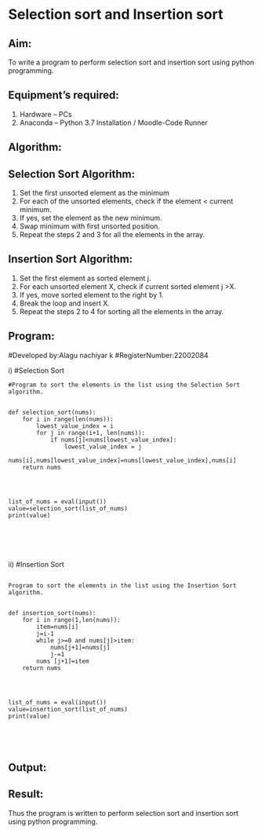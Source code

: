 # Selection sort and Insertion sort
## Aim:
To write a program to perform selection sort and insertion sort using python programming.
## Equipment’s required:
1.	Hardware – PCs
2.	Anaconda – Python 3.7 Installation / Moodle-Code Runner
## Algorithm:
## Selection Sort Algorithm:
1.	Set the first unsorted element as the minimum
2.	For each of the unsorted elements, check if the element < current minimum.
3.	If yes, set the element as the new minimum.
4.	Swap minimum with first unsorted position.
5.	Repeat the steps 2 and 3 for all the elements in the array.
## Insertion Sort Algorithm:
1.	Set the first element as sorted element j.
2.	For each unsorted element X, check if current sorted element j >X.
3.	If yes, move sorted element to the right by 1.
4.	Break the loop and insert X.
5.	Repeat the steps 2 to 4 for sorting all the elements in the array.
## Program:

#Developed by:Alagu nachiyar k
#RegisterNumber:22002084

i)	#Selection Sort



```
#Program to sort the elements in the list using the Selection Sort algorithm.


def selection_sort(nums):
    for i in range(len(nums)):
        lowest_value_index = i
        for j in range(i+1, len(nums)):
            if nums[j]<nums[lowest_value_index]:
                lowest_value_index = j
        nums[i],nums[lowest_value_index]=nums[lowest_value_index],nums[i]
    return nums   
    
    
    
    
list_of_nums = eval(input())
value=selection_sort(list_of_nums)
print(value)






```
ii)	#Insertion Sort
```

Program to sort the elements in the list using the Insertion Sort algorithm.


def insertion_sort(nums):
    for i in range(1,len(nums)):
        item=nums[i]
        j=i-1
        while j>=0 and nums[j]>item:
            nums[j+1]=nums[j]
            j-=1
        nums [j+1]=item
    return nums
    
    
    
    
list_of_nums = eval(input())
value=insertion_sort(list_of_nums)
print(value)





```

## Output:


## Result:
Thus the program is written to perform selection sort and insertion sort using python programming.
